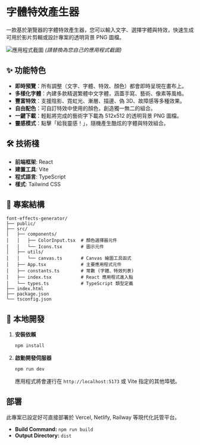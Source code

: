 # 字體特效產生器

一款基於瀏覽器的字體特效產生器，您可以輸入文字、選擇字體與特效，快速生成可用於影片剪輯或設計專案的透明背景 PNG 圖檔。

![應用程式截圖](https://i.imgur.com/example.png)
*(請替換為您自己的應用程式截圖)*

## ✨ 功能特色

- **即時預覽**：所有調整（文字、字體、特效、顏色）都會即時呈現在畫布上。
- **多樣化字體**：內建多款精選繁體中文字體，涵蓋手寫、藝術、像素等風格。
- **豐富特效**：支援陰影、霓虹光、漸層、描邊、偽 3D、故障感等多種效果。
- **自由配色**：可自訂特效中使用的顏色，創造獨一無二的組合。
- **一鍵下載**：輕鬆將完成的藝術字下載為 512x512 的透明背景 PNG 圖檔。
- **靈感模式**：點擊「給我靈感！」，隨機產生酷炫的字體與特效組合。

## 🛠️ 技術棧

- **前端框架**: React
- **建置工具**: Vite
- **程式語言**: TypeScript
- **樣式**: Tailwind CSS

## 📂 專案結構

```
font-effects-generator/
├── public/
├── src/
│   ├── components/
│   │   ├── ColorInput.tsx  # 顏色選擇器元件
│   │   └── Icons.tsx       # 圖示元件
│   ├── utils/
│   │   └── canvas.ts       # Canvas 繪圖工具函式
│   ├── App.tsx             # 主要應用程式元件
│   ├── constants.ts        # 常數 (字體、特效列表)
│   ├── index.tsx           # React 應用程式進入點
│   └── types.ts            # TypeScript 類型定義
├── index.html
├── package.json
└── tsconfig.json
```

## 🚀 本地開發

1.  **安裝依賴**
    ```bash
    npm install
    ```

2.  **啟動開發伺服器**
    ```bash
    npm run dev
    ```
    應用程式將會運行在 `http://localhost:5173` 或 Vite 指定的其他埠號。

## 部署

此專案已設定好可直接部署於 Vercel, Netlify, Railway 等現代化託管平台。

- **Build Command:** `npm run build`
- **Output Directory:** `dist`
